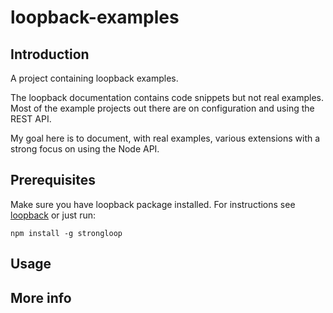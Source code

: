 # loopback-examples

## Introduction

A project containing loopback examples.

The loopback documentation contains code snippets but not real examples.
Most of the example projects out there are on configuration and using the REST API.

My goal here is to document, with real examples, various extensions with a strong focus on using the Node API.


## Prerequisites

Make sure you have loopback package installed. For instructions see [loopback](http://loopback.io) or just run:

```npm install -g strongloop```


## Usage

## More info